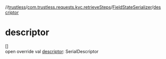 //[trustless](../../../index.md)/[com.trustless.requests.kyc.retrieveSteps](../index.md)/[FieldStateSerializer](index.md)/[descriptor](descriptor.md)

# descriptor

[]\
open override val [descriptor](descriptor.md): SerialDescriptor

